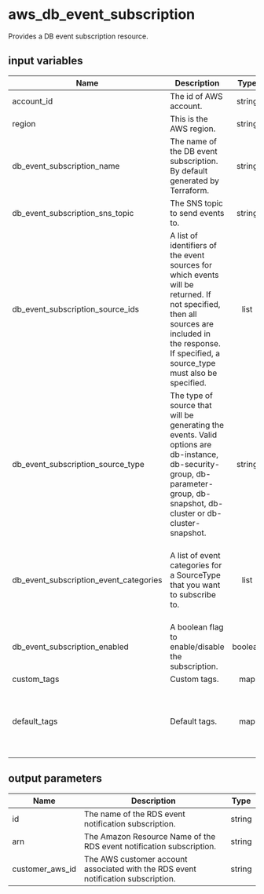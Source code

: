 # aws_db_event_subscription

Provides a DB event subscription resource.

## input variables

| Name | Description | Type | Default | Required |
|------|-------------|:----:|:-----:|:-----:|
|account_id|The id of AWS account.|string||Yes|
|region|This is the AWS region.|string|us-east-1|Yes|
|db_event_subscription_name|The name of the DB event subscription. By default generated by Terraform.|string|{{ name }}|No|
|db_event_subscription_sns_topic|The SNS topic to send events to.|string||Yes|
|db_event_subscription_source_ids|A list of identifiers of the event sources for which events will be returned. If not specified, then all sources are included in the response. If specified, a source_type must also be specified.|list||Yes|
|db_event_subscription_source_type|The type of source that will be generating the events. Valid options are db-instance, db-security-group, db-parameter-group, db-snapshot, db-cluster or db-cluster-snapshot.|string|db-instance|No|
|db_event_subscription_event_categories|A list of event categories for a SourceType that you want to subscribe to.|list|"availability", "deletion", "failover", "failure", "low storage", "maintenance", "notification", "read replica", "recovery", "restoration"|Yes|
|db_event_subscription_enabled|A boolean flag to enable/disable the subscription.|boolean|true|No|
|custom_tags|Custom tags.|map||No|
|default_tags|Default tags.|map|{"ThubName"= "{{ name }}","ThubCode"= "{{ code }}","ThubEnv"= "default","Description" = "Managed by TerraHub"}|No|

## output parameters

| Name | Description | Type |
|------|-------------|:----:|
|id|The name of the RDS event notification subscription.|string|
|arn|The Amazon Resource Name of the RDS event notification subscription.|string|
|customer_aws_id|The AWS customer account associated with the RDS event notification subscription.|string|
